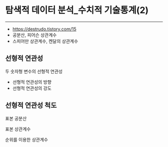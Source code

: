 # 탐색적 데이터 분석_수치적 기술통계(2)

---

- https://destrudo.tistory.com/15
- 공분산, 피어슨 상관계수
- 스피어만 상관계수, 켄달의 상관계수

## 선형적 연관성

두 숫자형 변수의 선형적 연관성

- 선형적 연관성의 방향
- 선형적 연관성의 강도

## 선형적 연관성 척도

표본 공분산 

표본 상관계수

순위를 이용한 상관계수

